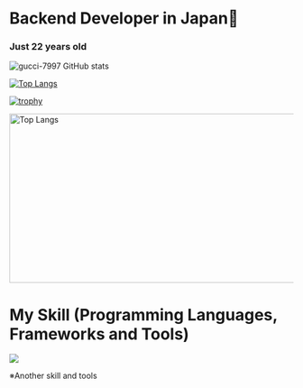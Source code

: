 # Backend Developer in Japan👋
### Just 22 years old 

![gucci-7997 GitHub stats](https://github-readme-stats.vercel.app/api?username=gucci-7997&show_icons=true&theme=vue-dark)

[![Top Langs](https://github-readme-stats.vercel.app/api/top-langs/?username=gucci-7997&layout=compact&theme=vue-dark)](https://github.com/anuraghazra/github-readme-stats)

[![trophy](https://github-profile-trophy.vercel.app/?username=gucci-7997&theme=discord)](https://github.com/ryo-ma/github-profile-trophy)

<p align="left"> 
<img alt="Top Langs" height="300px" width="1000px"src="http://github-profile-summary-cards.vercel.app/api/cards/profile-details?username=gucci-7997&theme=date_night"/>
</p>

# My Skill (Programming Languages, Frameworks and Tools)

<img src="https://skillicons.dev/icons?i=html,css,js,typescript,firebase,opencv,github,vscode,docker,laravel,php,unity" /> <br />

  ※Another skill and tools 
  
